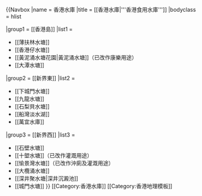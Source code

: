 {{Navbox
|name = 香港水庫
|title = [[香港水庫|'''香港食用水庫''']]
|bodyclass = hlist

|group1 = [[香港島]]
|list1 = 
* [[薄扶林水塘]]
* [[香港仔水塘]]
* [[黃泥涌水塘花園|黃泥涌水塘]]（已改作康樂用途）
* [[大潭水塘]]

|group2 = [[新界東]]
|list2 = 
* [[下城門水塘]]
* [[九龍水塘]]
* [[石梨貝水塘]]
* [[船灣淡水湖]]
* [[萬宜水庫]]

|group3 = [[新界西]]
|list3 = 
* [[石壁水塘]]
* [[十塱水塘]]（已改作灌溉用途）
* [[愉景灣水塘]]（已改作沖廁及灌溉用途）
* [[大欖涌水塘]]
* [[深井聚水塘|深井沉澱池]]
* [[城門水塘]] 
}}
<includeonly>[[Category:香港水庫]]</includeonly>
<noinclude>[[Category:香港地理模板]]</noinclude>